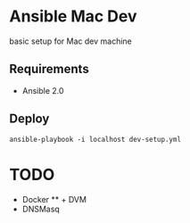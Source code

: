 # Ansible Mac Dev

basic setup for Mac dev machine

## Requirements

* Ansible 2.0

## Deploy

	ansible-playbook -i localhost dev-setup.yml


# TODO

* Docker
** + DVM
* DNSMasq
